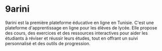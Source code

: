 # 9arini
9arini est la première plateforme éducative en ligne en Tunisie. C'est une plateforme d'apprentissage en ligne pour les élèves de lycée. Elle propose des cours, des exercices et des ressources interactives pour aider les étudiants à réviser et réussir leurs études, tout en offrant un suivi personnalisé et des outils de progression.
